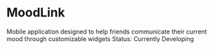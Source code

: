 # MoodLink
Mobile application designed to help friends communicate their current mood through customizable widgets
Status: Currently Developing
